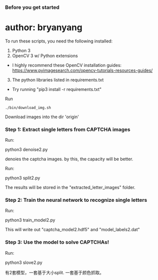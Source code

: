 ### Before you get started
# author: bryanyang

To run these scripts, you need the following installed:

1. Python 3
2. OpenCV 3 w/ Python extensions
 - I highly recommend these OpenCV installation guides: 
   https://www.pyimagesearch.com/opencv-tutorials-resources-guides/ 
3. The python libraries listed in requirements.txt
 - Try running "pip3 install -r requirements.txt"


Run 
```
./bin/download_img.sh 
```
Download images into the dir 'origin'

### Step 1: Extract single letters from CAPTCHA images

Run:

python3 denoise2.py

denoies the captcha images. by this, the capacity will be better.

Run:

python3 split2.py

The results will be stored in the "extracted_letter_images" folder.


### Step 2: Train the neural network to recognize single letters

Run:

python3 train_model2.py

This will write out "captcha_model2.hdf5" and "model_labels2.dat"


### Step 3: Use the model to solve CAPTCHAs!

Run: 

python3 slove2.py

有2套模型，一套基于大小split. 一套基于颜色抓取。 